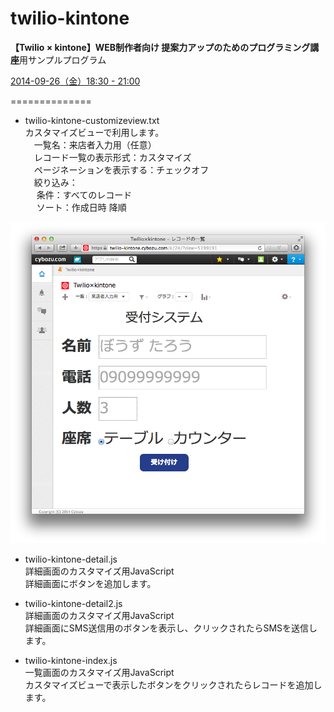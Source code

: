 twilio-kintone
==============

**【Twilio × kintone】WEB制作者向け 提案力アップのためのプログラミング講座**用サンプルプログラム

[2014-09-26（金）18:30 - 21:00](http://kandigi.doorkeeper.jp/events/14310)

==============

* twilio-kintone-customizeview.txt  
カスタマイズビューで利用します。  
　一覧名：来店者入力用（任意）  
　レコード一覧の表示形式：カスタマイズ  
　ページネーションを表示する：チェックオフ  
　絞り込み：  
　  条件：すべてのレコード  
　  ソート：作成日時 降順  

![カスタマイズビューイメージ](customizeviewimage.png)

* twilio-kintone-detail.js  
詳細画面のカスタマイズ用JavaScript  
詳細画面にボタンを追加します。

* twilio-kintone-detail2.js  
詳細画面のカスタマイズ用JavaScript  
詳細画面にSMS送信用のボタンを表示し、クリックされたらSMSを送信します。  

* twilio-kintone-index.js  
一覧画面のカスタマイズ用JavaScript  
カスタマイズビューで表示したボタンをクリックされたらレコードを追加します。
